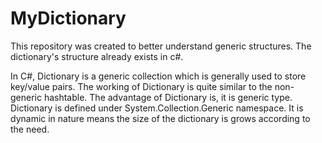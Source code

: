 # MyDictionary

This repository was created to better understand generic structures. The dictionary's structure already exists in c#.

In C#, Dictionary is a generic collection which is generally used to store key/value pairs. The working of Dictionary is quite similar to the non-generic hashtable. The advantage of Dictionary is, it is generic type. Dictionary is defined under System.Collection.Generic namespace. It is dynamic in nature means the size of the dictionary is grows according to the need.
